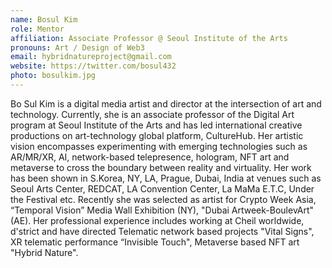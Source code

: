 ```yaml
---
name: Bosul Kim
role: Mentor
affiliation: Associate Professor @ Seoul Institute of the Arts
pronouns: Art / Design of Web3
email: hybridnatureproject@gmail.com 
website: https://twitter.com/bosul432
photo: bosulkim.jpg
---
```


Bo Sul Kim is a digital media artist and director at the intersection of art and technology. Currently, she is an associate professor of the Digital Art program at Seoul Institute of the Arts and has led international creative productions on art-technology global platform, CultureHub. Her artistic vision encompasses experimenting with emerging technologies such as AR/MR/XR, AI, network-based telepresence, hologram, NFT art and metaverse to cross the boundary between reality and virtuality. Her work has been shown in S.Korea, NY, LA, Prague, Dubai, India at venues such as Seoul Arts Center, REDCAT, LA Convention Center, La MaMa E.T.C, Under the Festival etc. Recently she was selected as artist for Crypto Week Asia, “Temporal Vision” Media Wall Exhibition (NY), "Dubai Artweek-BoulevArt" (AE). Her professional experience includes working at Cheil worldwide, d'strict  and have directed Telematic network based projects "Vital Signs", XR telematic performance “Invisible Touch", Metaverse based NFT art "Hybrid Nature".
